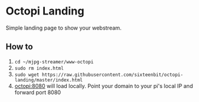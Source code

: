 # Octopi Landing

Simple landing page to show your webstream.

## How to

1. `cd ~/mjpg-streamer/www-octopi`
1. `sudo rm index.html`
1. `sudo wget https://raw.githubusercontent.com/sixteenbit/octopi-landing/master/index.html`
1. [octopi:8080](octopi:8080) will load locally. Point your domain to your pi's local IP and forward port 8080